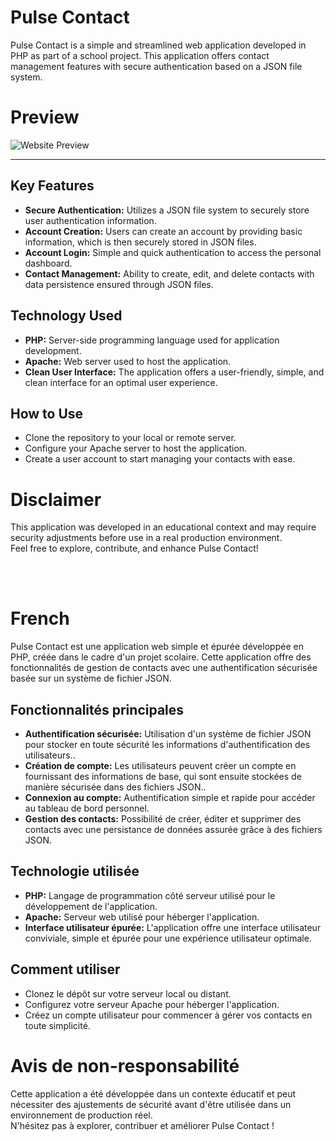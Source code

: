 # Pulse Contact

Pulse Contact is a simple and streamlined web application developed in PHP as part of a school project. This application offers contact management features with secure authentication based on a JSON file system.

# Preview

![Website Preview]()
<hr/>

## Key Features
<ul>
  <li><strong>Secure Authentication:</strong> Utilizes a JSON file system to securely store user authentication information.</li>
  <li><strong>Account Creation:</strong> Users can create an account by providing basic information, which is then securely stored in JSON files.</li>
  <li><strong>Account Login:</strong> Simple and quick authentication to access the personal dashboard.</li>
  <li><strong>Contact Management:</strong>  Ability to create, edit, and delete contacts with data persistence ensured through JSON files.</li>
</ul>

## Technology Used
<ul>
  <li><strong>PHP:</strong> Server-side programming language used for application development.</li>
  <li><strong>Apache:</strong> Web server used to host the application.</li>
  <li><strong>Clean User Interface:</strong> The application offers a user-friendly, simple, and clean interface for an optimal user experience.</li>
</ul>

## How to Use
<ul>
  <li>Clone the repository to your local or remote server.</li>
  <li>Configure your Apache server to host the application.</li>
  <li>Create a user account to start managing your contacts with ease.</li>
</ul>

# Disclaimer
This application was developed in an educational context and may require security adjustments before use in a real production environment. <br/>
Feel free to explore, contribute, and enhance Pulse Contact!

<br/>
<br/>

# French

Pulse Contact est une application web simple et épurée développée en PHP, créée dans le cadre d'un projet scolaire. Cette application offre des fonctionnalités de gestion de contacts avec une authentification sécurisée basée sur un système de fichier JSON.

## Fonctionnalités principales
<ul>
  <li><strong>Authentification sécurisée:</strong> Utilisation d'un système de fichier JSON pour stocker en toute sécurité les informations d'authentification des utilisateurs..</li>
  <li><strong>Création de compte:</strong> Les utilisateurs peuvent créer un compte en fournissant des informations de base, qui sont ensuite stockées de manière sécurisée dans des fichiers JSON..</li>
  <li><strong>Connexion au compte:</strong> Authentification simple et rapide pour accéder au tableau de bord personnel.</li>
  <li><strong>Gestion des contacts:</strong> Possibilité de créer, éditer et supprimer des contacts avec une persistance de données assurée grâce à des fichiers JSON.</li>
</ul>

## Technologie utilisée
<ul>
  <li><strong>PHP:</strong>  Langage de programmation côté serveur utilisé pour le développement de l'application.</li>
  <li><strong>Apache:</strong> Serveur web utilisé pour héberger l'application.</li>
  <li><strong>Interface utilisateur épurée:</strong> L'application offre une interface utilisateur conviviale, simple et épurée pour une expérience utilisateur optimale.</li>
</ul>

## Comment utiliser
<ul>
  <li>Clonez le dépôt sur votre serveur local ou distant.</li>
  <li>Configurez votre serveur Apache pour héberger l'application.</li>
  <li>Créez un compte utilisateur pour commencer à gérer vos contacts en toute simplicité.</li>
</ul>

# Avis de non-responsabilité
Cette application a été développée dans un contexte éducatif et peut nécessiter des ajustements de sécurité avant d'être utilisée dans un environnement de production réel. <br/>
N'hésitez pas à explorer, contribuer et améliorer Pulse Contact !
